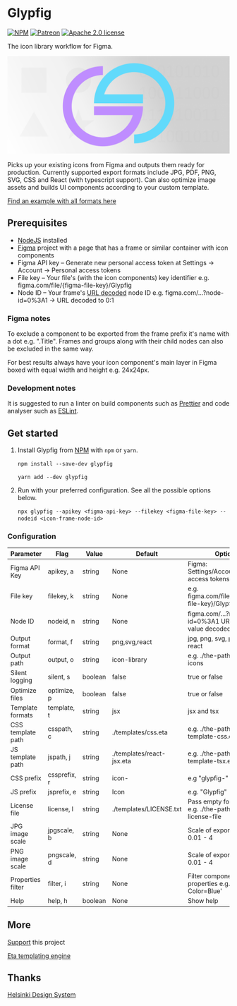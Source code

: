 # Glypfig

[![NPM](https://img.shields.io/npm/v/glypfig/latest?style=flat-square&logo=npm)](https://www.npmjs.com/package/glypfig)
[![Patreon](https://img.shields.io/badge/Patreon-donate-blue?style=flat-square&logo=patreon)](https://www.patreon.com/Glypfig)
[![Apache 2.0 license](https://img.shields.io/badge/license-Apache%202.0-blue?style=flat-square&logo=apache)](https://www.apache.org/licenses/LICENSE-2.0)

The icon library workflow for Figma.

![Glypfig icon library creator](https://raw.githubusercontent.com/laitine/glypfig/main/header.png)

Picks up your existing icons from Figma and outputs them ready for production. Currently supported export formats include JPG, PDF, PNG, SVG, CSS and React (with typescript support). Can also optimize image assets and builds UI components according to your custom template.

[Find an example with all formats here](https://laitine.github.io/glypfig/)

## Prerequisites

* [NodeJS](https://nodejs.org/) installed
* [Figma](https://www.figma.com/) project with a page that has a frame or similar container with icon components
* Figma API key – Generate new personal access token at Settings -> Account -> Personal access tokens
* File key – Your file's (with the icon components) key identifier e.g. figma.com/file/{figma-file-key}/Glypfig
* Node ID – Your frame's [URL decoded](https://www.urldecoder.io/) node ID e.g. figma.com/...?node-id=0%3A1 -> URL decoded to 0:1

### Figma notes

To exclude a component to be exported from the frame prefix it's name with a dot e.g. ".Title". Frames and groups along with their child nodes can also be excluded in the same way.

For best results always have your icon component's main layer in Figma boxed with equal width and height e.g. 24x24px.

### Development notes

It is suggested to run a linter on build components such as [Prettier](https://prettier.io/) and code analyser such as [ESLint](https://eslint.org/).

## Get started

1. Install Glypfig from [NPM](https://www.npmjs.com/package/glypfig) with `npm` or `yarn`.

    ```shell
    npm install --save-dev glypfig
    ```

    ```shell
    yarn add --dev glypfig
    ```

2. Run with your preferred configuration. See all the possible options below.

    ```shell
    npx glypfig --apikey <figma-api-key> --filekey <figma-file-key> --nodeid <icon-frame-node-id>
    ```

### Configuration

| Parameter         |  Flag          | Value   | Default                   | Options                                                      |
| ----------------- | -------------- | ------- | ------------------------- | ------------------------------------------------------------ |
| Figma API Key     | apikey, a      | string  | None                      | Figma: Settings/Account/Personal access tokens               |
| File key          | filekey, k     | string  | None                      | e.g. figma.com/file/{figma-file-key}/Glypfig                 |
| Node ID           | nodeid, n      | string  | None                      | figma.com/...?node-id=0%3A1 URL param value decoded to 0:1   |
| Output format     | format, f      | string  | png,svg,react             | jpg, png, svg, pdf, css and react                            |
| Output path       | output, o      | string  | icon-library              | e.g. ./the-path/to/your-icons                                |
| Silent logging    | silent, s      | boolean | false                     | true or false                                                |
| Optimize files    | optimize, p    | boolean | false                     | true or false                                                |
| Template formats  | template, t    | string  | jsx                       | jsx and tsx                                                  |
| CSS template path | csspath, c     | string  | ./templates/css.eta       | e.g. ./the-path/to/your-template-css.eta                     |
| JS template path  | jspath, j      | string  | ./templates/react-jsx.eta | e.g. ./the-path/to/your-template-tsx.eta                     |
| CSS prefix        | cssprefix, r   | string  | icon-                     | e.g "glypfig-"                                               |
| JS prefix         | jsprefix, e    | string  | Icon                      | e.g. "Glypfig"                                               |
| License file      | license, l     | string  | ./templates/LICENSE.txt   | Pass empty for default, e.g. ./the-path/to/your-license-file |
| JPG image scale   | jpgscale, b    | string  | None                      | Scale of exported image 0.01 - 4                             |
| PNG image scale   | pngscale, d    | string  | None                      | Scale of exported image 0.01 - 4                             |
| Properties filter | filter, i      | string  | None                      | Filter components by properties e.g. 'Size=XS, Color=Blue'   |
| Help              | help, h        | boolean | None                      | Show help                                                    |

## More

[Support](https://www.patreon.com/Glypfig) this project

[Eta templating engine](https://eta.js.org/)

## Thanks

[Helsinki Design System](https://github.com/City-of-Helsinki/helsinki-design-system)

